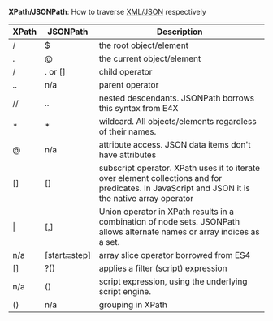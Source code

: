 

**XPath/JSONPath**: How to traverse [XML/JSON](../Internet%20&%20Networking/Serialization.md) respectively


|XPath | JSONPath | Description |
| ---- | --- | --- |
| / | $ | the root object/element |
| . | @ | the current object/element |
| / | . or [] | child operator |
| .. | n/a | parent operator |
| // | .. | nested descendants. JSONPath borrows this syntax from E4X |
| * | * | wildcard. All objects/elements regardless of their names. |
| @ | n/a | attribute access. JSON data items don't have attributes |
| [] | [] | subscript operator. XPath uses it to iterate over element collections and for predicates. In JavaScript and JSON it is the native array operator |
| \| | [,] | Union operator in XPath results in a combination of node sets. JSONPath allows alternate names or array indices as a set. |
| n/a | [start:end:step] | array slice operator borrowed from ES4 |
| [] | ?() | applies a filter (script) expression |
| n/a | () | script expression, using the underlying script engine. |
| () | n/a | grouping in XPath |



